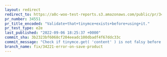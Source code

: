 ```yaml
---
layout: redirect
redirect_to: https://a8c-woo-test-reports.s3.amazonaws.com/public/pr/34551/e2e/index.html
pr_number: 34551
pr_title_encoded: "Validate+that+tinymce+exists+before+using+it."
pr_test_type: e2e
last_published: "2022-09-06 18:25:37 +0000"
commit_sha: 3b2323bf6068cf204eeadc100dbadf4f67ddc33c
commit_message: "Check if tinymce.get( 'content' ) is not falsy before calling getCont…"
branch_name: fix/34221-error-on-save-product
---
```

